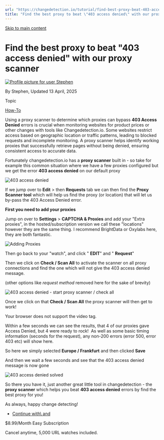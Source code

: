```yaml
---
url: "https://changedetection.io/tutorial/find-best-proxy-beat-403-access-denied-our-proxy-scanner"
title: "Find the best proxy to beat \"403 access denied\" with our proxy scanner | changedetection.io"
---
```


[Skip to main content](https://changedetection.io/tutorial/find-best-proxy-beat-403-access-denied-our-proxy-scanner#main-content)

# Find the best proxy to beat "403 access denied" with our proxy scanner

[![Profile picture for user Stephen](https://changedetection.io/sites/changedetection.io/files/styles/thumbnail/public/pictures/2023-08/stephen.png?itok=P4ZqxWgD)](https://changedetection.io/tech-writer/stephen)

By Stephen, Updated 13 April, 2025



Topic

[How-To](https://changedetection.io/topic/how)

Using a proxy scanner to determine which proxies can bypass **403 Access Denied** errors is crucial when monitoring websites for product prices or other changes with tools like Changedetection.io. Some websites restrict access based on geographic location or traffic patterns, leading to blocked requests and incomplete monitoring. A proxy scanner helps identify working proxies that successfully retrieve pages without being denied, ensuring consistent access to accurate data.

Fortunately changedetection.io has a **proxy scanner** built in - so take for example this common situation where we have a few proxies configured but we get the error **403 access denied** on our default proxy

![403 access denied](https://changedetection.io/sites/changedetection.io/files/inline-images/image_119.png)

If we jump over to **Edit** \> then **Requests** tab we can then find the **Proxy Scanner tool** which will help us find the proxy (or location) that will let us by-pass the 403 Access Denied error.

**First you need to add your proxies**

Jump on over to **Settings** \> **CAPTCHA & Proxies** and add your "Extra proxies", in the hosted/subscription version we call these "locations" however they are the same thing. I recommend BrightData or Oxylabs here, they are both fantastic.

![Adding Proxies](https://changedetection.io/sites/changedetection.io/files/inline-images/image_124.png)

Then go back to your "watch", and click " **EDIT**" and " **Request**"

Then we click on **Check / Scan All** to activate the scanner on all proxy connections and find the one which will not give the 403 access denied message.

(other options like _request method_ removed here for the sake of brevity)

![403 access denied - start proxy scanner / check all](https://changedetection.io/sites/changedetection.io/files/inline-images/image_121.png)

Once we click on that **Check / Scan All** the proxy scanner will then get to work!

Your browser does not support the video tag.


Within a few seconds we can see the results, that 4 of our proxies gave Access Denied, but 4 were ready to rock!  As well as some basic timing information (seconds for the request), any non-200 errors (error 500, error 403 etc) will show here.

So here we simply selected **Europe / Frankfurt** and then clicked **Save**

And then we wait a few seconds and see that the 403 access denied message is now gone

![403 access denied solved](https://changedetection.io/sites/changedetection.io/files/inline-images/image_122.png)

So there you have it, just another great little tool in changedetection - the **proxy scanner** which helps you beat **403 access denied** errors by find the best proxy for you!

As always, happy change detecting!

- [Continue with\\
    and](https://changedetection.io/checkout)

$8.99/Month Easy Subscription


Cancel anytime, 5,000 URL watches included.